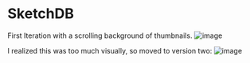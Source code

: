 # SketchDB

First Iteration with a scrolling background of thumbnails.
![image](./docs/homepage.png)

I realized this was too much visually, so moved to version two:
![image](./docs/homepage2.png)
